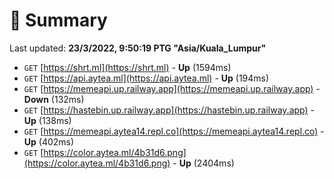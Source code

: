 # 📖 Summary
Last updated: **23/3/2022, 9:50:19 PTG "Asia/Kuala_Lumpur"**

- `GET` [https://shrt.ml](https://shrt.ml) - **Up** (1594ms)
- `GET` [https://api.aytea.ml](https://api.aytea.ml) - **Up** (194ms)
- `GET` [https://memeapi.up.railway.app](https://memeapi.up.railway.app) - **Down** (132ms)
- `GET` [https://hastebin.up.railway.app](https://hastebin.up.railway.app) - **Up** (138ms)
- `GET` [https://memeapi.aytea14.repl.co](https://memeapi.aytea14.repl.co) - **Up** (402ms)
- `GET` [https://color.aytea.ml/4b31d6.png](https://color.aytea.ml/4b31d6.png) - **Up** (2404ms)
